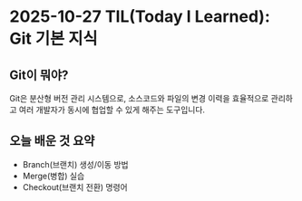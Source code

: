 # 2025-10-27 **TIL(Today I Learned)**: Git 기본 지식

## Git이 뭐야?
Git은 분산형 버전 관리 시스템으로, 소스코드와 파일의 변경 이력을 효율적으로 관리하고 여러 개발자가 동시에 협업할 수 있게 해주는 도구입니다.

## 오늘 배운 것 요약
- Branch(브랜치) 생성/이동 방법
- Merge(병합) 실습
- Checkout(브랜치 전환) 명령어










